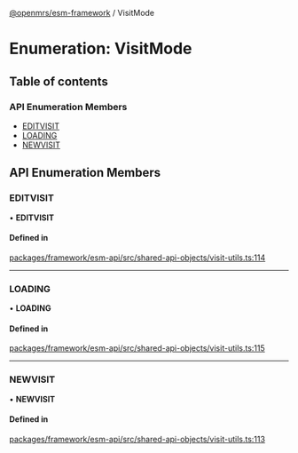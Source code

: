 [@openmrs/esm-framework](../API.md) / VisitMode

# Enumeration: VisitMode

## Table of contents

### API Enumeration Members

- [EDITVISIT](VisitMode.md#editvisit)
- [LOADING](VisitMode.md#loading)
- [NEWVISIT](VisitMode.md#newvisit)

## API Enumeration Members

### EDITVISIT

• **EDITVISIT**

#### Defined in

[packages/framework/esm-api/src/shared-api-objects/visit-utils.ts:114](https://github.com/openmrs/openmrs-esm-core/blob/main/packages/framework/esm-api/src/shared-api-objects/visit-utils.ts#L114)

___

### LOADING

• **LOADING**

#### Defined in

[packages/framework/esm-api/src/shared-api-objects/visit-utils.ts:115](https://github.com/openmrs/openmrs-esm-core/blob/main/packages/framework/esm-api/src/shared-api-objects/visit-utils.ts#L115)

___

### NEWVISIT

• **NEWVISIT**

#### Defined in

[packages/framework/esm-api/src/shared-api-objects/visit-utils.ts:113](https://github.com/openmrs/openmrs-esm-core/blob/main/packages/framework/esm-api/src/shared-api-objects/visit-utils.ts#L113)
